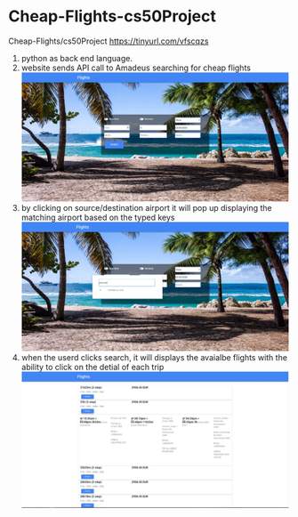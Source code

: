 # Cheap-Flights-cs50Project
Cheap-Flights/cs50Project
https://tinyurl.com/vfscqzs
1. python as back end language.
2. website sends API call to Amadeus searching for cheap flights
   ![step2](/static/css/step2.jpg)
3. by clicking on source/destination airport it will pop up displaying the matching airport based on the typed keys
   ![step3](/static/css/step3.jpg)
4. when the userd clicks search, it will displays the avaialbe flights with the ability to click on the detial of each trip
   ![step4](/static/css/step4.jpg)
